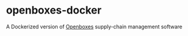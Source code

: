 # openboxes-docker
A Dockerized version of [Openboxes](Openboxes.org) supply-chain management software
